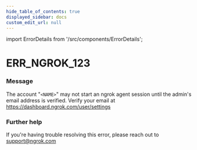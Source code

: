 ```yaml
---
hide_table_of_contents: true
displayed_sidebar: docs
custom_edit_url: null
---
```


import ErrorDetails from '/src/components/ErrorDetails';

# ERR_NGROK_123

### Message
The account "`<NAME>`" may not start an ngrok agent session until the admin's email address is verified. Verify your email at https://dashboard.ngrok.com/user/settings

### Further help
If you're having trouble resolving this error, please reach out to [support@ngrok.com](mailto:support@ngrok.com?subject=Help%20with%20ERR_NGROK_123)

<ErrorDetails error='err_ngrok_123' />
